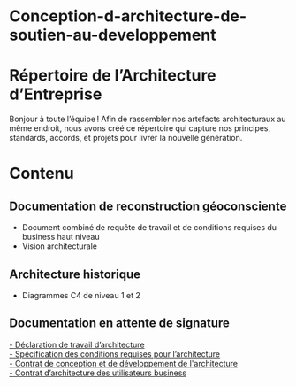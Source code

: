 # Conception-d-architecture-de-soutien-au-developpement
# Répertoire de l’Architecture d’Entreprise
Bonjour à toute l’équipe !
Afin de rassembler nos artefacts architecturaux au même endroit, nous avons créé ce répertoire qui capture nos principes, standards, accords, et projets pour livrer la nouvelle génération.
# Contenu
## Documentation de reconstruction géoconsciente
- Document combiné de requête de travail et de conditions requises du business haut niveau
- Vision architecturale
## Architecture historique
- Diagrammes C4 de niveau 1 et 2
## Documentation en attente de signature
[- Déclaration de travail d’architecture](https://github.com/MickaelDP/Conception-d-architecture-de-soutien-au-developpement/blob/main/Artefacts/Architecture/Statement%20of%20Architecture%20Work/D%C3%A9clarationDeTravailD-Architecture.pdf) \
[- Spécification des conditions requises pour l’architecture](https://github.com/MickaelDP/Conception-d-architecture-de-soutien-au-developpement/blob/main/Artefacts/Architecture/Architecture%20Requirements%20Specficication/Sp%C3%A9cificationDesConditionsRequisesPourLArchtecture.pdf) \
[- Contrat de conception et de développement de l'architecture](https://github.com/MickaelDP/Conception-d-architecture-de-soutien-au-developpement/blob/main/Artefacts/Architecture/Architecture%20Contract%20Development/ContratDeConceptionEtDeDeveloppementDeLArchitecture.pdf) \
[- Contrat d’architecture des utilisateurs business](https://github.com/MickaelDP/Conception-d-architecture-de-soutien-au-developpement/blob/main/Artefacts/Architecture/Architecture%20Contract%20with%20Business/ContratDArchitectureDesUtilisateursBusiness.pdf) 
